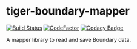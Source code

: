# tiger-boundary-mapper

[![Build Status](https://travis-ci.com/arunkumar-mourougappane/tiger-boundary-mapper.svg?branch=master)](https://travis-ci.com/arunkumar-mourougappane/tiger-boundary-mapper)    [![CodeFactor](https://www.codefactor.io/repository/github/arunkumar-mourougappane/tiger-boundary-mapper/badge)](https://www.codefactor.io/repository/github/arunkumar-mourougappane/tiger-boundary-mapper) [![Codacy Badge](https://api.codacy.com/project/badge/Grade/786d483d24a048f486f96da7dac45248)](https://www.codacy.com/manual/amouroug/tiger-boundary-mapper?utm_source=github.com&amp;utm_medium=referral&amp;utm_content=arunkumar-mourougappane/tiger-boundary-mapper&amp;utm_campaign=Badge_Grade)


A mapper library to read and save Boundary data.
